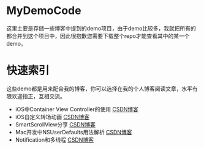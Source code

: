 # MyDemoCode
这里主要是存储一些博客中提到的demo项目，由于demo比较多，我就把所有的都合并到这个项目中，因此很抱歉您需要下载整个repo才能查看其中的某一个demo。
# 快速索引
这些demo都是用来配合我的博客，你可以选择在我的个人博客阅读文章，水平有限欢迎指正，互相交流。

* iOS中Container View Controller的使用 [CSDN博客](http://blog.csdn.net/wlaizff/article/details/50708978)
* iOS自定义转场动画 [CSDN博客](http://blog.csdn.net/wlaizff/article/details/50756715)
* SmartScrollView分享 [CSDN博客](http://blog.csdn.net/wlaizff/article/details/50779085)
* Mac开发中NSUserDefaults用法解析 [CSDN博客](http://blog.csdn.net/wlaizff/article/details/50878389)
* Notification和多线程 [CSDN博客](http://blog.csdn.net/wlaizff/article/details/50936566)
